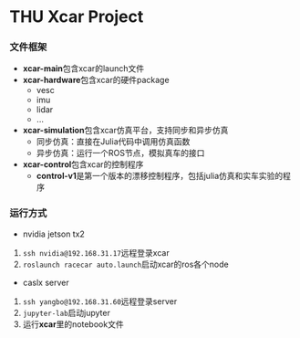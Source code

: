 # THU Xcar Project

### 文件框架

* **xcar-main**包含xcar的launch文件
* **xcar-hardware**包含xcar的硬件package
	- vesc
	- imu
	- lidar
	- ...
* **xcar-simulation**包含xcar仿真平台，支持同步和异步仿真
	- 同步仿真：直接在Julia代码中调用仿真函数
	- 异步仿真：运行一个ROS节点，模拟真车的接口
* **xcar-control**包含xcar的控制程序
	- **control-v1**是第一个版本的漂移控制程序，包括julia仿真和实车实验的程序


### 运行方式

* nvidia jetson tx2

1. `ssh nvidia@192.168.31.17`远程登录xcar
2. `roslaunch racecar auto.launch`启动xcar的ros各个node

* caslx server
1. `ssh yangbo@192.168.31.60`远程登录server
2. `jupyter-lab`启动jupyter
3. 运行**xcar**里的notebook文件
